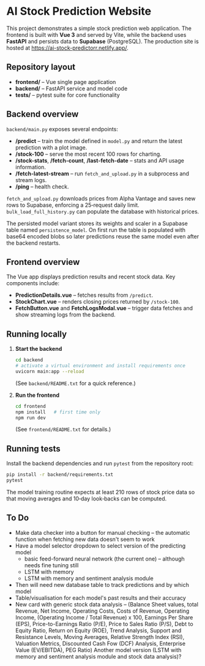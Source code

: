 # AI Stock Prediction Website

This project demonstrates a simple stock prediction web application. The frontend is built with **Vue 3** and served by Vite, while the backend uses **FastAPI** and persists data to **Supabase** (PostgreSQL). The production site is hosted at <https://ai-stock-predictorr.netlify.app/>.

## Repository layout

- **frontend/** – Vue single page application
- **backend/** – FastAPI service and model code
- **tests/** – pytest suite for core functionality

## Backend overview

`backend/main.py` exposes several endpoints:

- **/predict** – train the model defined in `model.py` and return the latest prediction with a plot image.
- **/stock-100** – serve the most recent 100 rows for charting.
- **/stock-stats**, **/fetch-count**, **/last-fetch-date** – stats and API usage information.
- **/fetch-latest-stream** – run `fetch_and_upload.py` in a subprocess and stream logs.
- **/ping** – health check.

`fetch_and_upload.py` downloads prices from Alpha Vantage and saves new rows to Supabase, enforcing a 25‑request daily limit. `bulk_load_full_history.py` can populate the database with historical prices.

The persisted model variant stores its weights and scaler in a Supabase table named `persistence_model`. On first run the table is populated with base64 encoded blobs so later predictions reuse the same model even after the backend restarts.

## Frontend overview

The Vue app displays prediction results and recent stock data. Key components include:

- **PredictionDetails.vue** – fetches results from `/predict`.
- **StockChart.vue** – renders closing prices returned by `/stock-100`.
- **FetchButton.vue** and **FetchLogsModal.vue** – trigger data fetches and show streaming logs from the backend.

## Running locally

1. **Start the backend**

   ```bash
   cd backend
   # activate a virtual environment and install requirements once
   uvicorn main:app --reload
   ```
   (See `backend/README.txt` for a quick reference.)

2. **Run the frontend**

   ```bash
   cd frontend
   npm install   # first time only
   npm run dev
   ```
   (See `frontend/README.txt` for details.)

## Running tests

Install the backend dependencies and run `pytest` from the repository root:

```bash
pip install -r backend/requirements.txt
pytest
```

The model training routine expects at least 210 rows of stock price data so that moving averages and 10‑day look‑backs can be computed.

## To Do

- Make data checker into a button for manual checking – the automatic function when fetching new data doesn't seem to work
- Have a model selector dropdown to select version of the predicting model
  - basic feed-forward neural network (the current one) – although needs fine tuning still
  - LSTM with memory
  - LSTM with memory and sentiment analysis module
- Then will need new database table to track predictions and by which model
- Table/visualisation for each model's past results and their accuracy
- New card with generic stock data analysis – (Balance Sheet values, total Revenue, Net Income, Operating Costs, Costs of Revenue, Operating Income, (Operating Income / Total Revenue) x 100, Earnings Per Share (EPS), Price-to-Earnings Ratio (P/E), Price to Sales Ratio (P/S), Debt to Equity Ratio, Return on Equity (ROE), Trend Analysis, Support and Resistance Levels, Moving Averages, Relative Strength Index (RSI), Valuation Metrics, Discounted Cash Fow (DCF) Analysis, Enterprise Value (EV/EBITDA), PEG Ratio)
  Another model version (LSTM with memory and sentiment analysis module and stock data analysis)?

